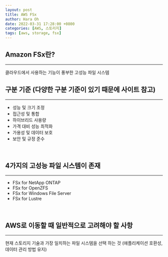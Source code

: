 ```yaml
---
layout: post
title: AWS FSx
author: Hara Oh
date: 2022-03-31 17:28:00 +0800
categories: [AWS, 스토리지]
tags: [aws, storage, fsx]
---
```

## Amazon FSx란?
---
클라우드에서 사용하는 기능이 풍부한 고성능 파일 시스템
## 구분 기준 (다양한 구분 기준이 있기 때문에 사이트 참고)
---
- 성능 및 크기 조정
- 접근성 및 통합
- 하이브리드 사용량
- 가격 대비 성능 최적화
- 가용성 및 데이터 보호
- 보안 및 규정 준수
<br>

## 4가지의 고성능 파일 시스템이 존재
---
- FSx for NetApp ONTAP
- FSx for OpenZFS
- FSx for Windows File Server
- FSx for Lustre
<br>

## AWS로 이동할 때 일반적으로 고려해야 할 사항
---
현재 스토리지 기술과 가장 일치하는 파일 시스템을 선택 하는 것 (애플리케이션 호환성, 데이터 관리 방법 유지)


